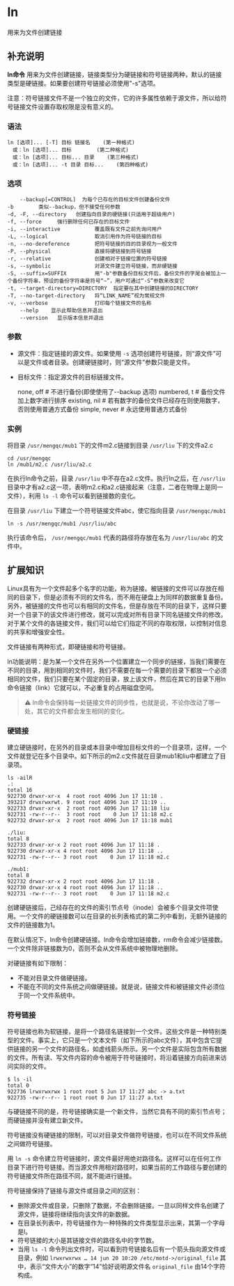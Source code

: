 #  ln

用来为文件创建链接

##  补充说明

**ln命令** 用来为文件创建链接，链接类型分为硬链接和符号链接两种，默认的链接类型是硬链接。如果要创建符号链接必须使用"-s"选项。

注意：符号链接文件不是一个独立的文件，它的许多属性依赖于源文件，所以给符号链接文件设置存取权限是没有意义的。

###  语法

    
    
    ln [选项]... [-T] 目标 链接名    (第一种格式)
    　或：ln [选项]... 目标        (第二种格式)
    　或：ln [选项]... 目标... 目录    (第三种格式)
    　或：ln [选项]... -t 目录 目标...    (第四种格式)
    

###  选项

    
    
        --backup[=CONTROL]  为每个已存在的目标文件创建备份文件
    -b        类似--backup，但不接受任何参数
    -d, -F, --directory   创建指向目录的硬链接(只适用于超级用户)
    -f, --force     强行删除任何已存在的目标文件
    -i, --interactive           覆盖既有文件之前先询问用户
    -L, --logical               取消引用作为符号链接的目标
    -n, --no-dereference        把符号链接的目的目录视为一般文件
    -P, --physical              直接将硬链接到符号链接
    -r, --relative              创建相对于链接位置的符号链接
    -s, --symbolic              对源文件建立符号链接，而非硬链接
    -S, --suffix=SUFFIX         用"-b"参数备份目标文件后，备份文件的字尾会被加上一个备份字符串，预设的备份字符串是符号“~”，用户可通过“-S”参数来改变它
    -t, --target-directory=DIRECTORY  指定要在其中创建链接的DIRECTORY
    -T, --no-target-directory   将“LINK_NAME”视为常规文件
    -v, --verbose               打印每个链接文件的名称
        --help    显示此帮助信息并退出
        --version   显示版本信息并退出
    

###  参数

  * 源文件：指定链接的源文件。如果使用 ` -s ` 选项创建符号链接，则“源文件”可以是文件或者目录。创建硬链接时，则“源文件”参数只能是文件。 
  * 目标文件：指定源文件的目标链接文件。 

    
    
    none, off       # 不进行备份(即使使用了--backup 选项)
    numbered, t     # 备份文件加上数字进行排序
    existing, nil   # 若有数字的备份文件已经存在则使用数字，否则使用普通方式备份
    simple, never   # 永远使用普通方式备份
    

###  实例

将目录 ` /usr/mengqc/mub1 ` 下的文件m2.c链接到目录 ` /usr/liu ` 下的文件a2.c

    
    
    cd /usr/mengqc
    ln /mub1/m2.c /usr/liu/a2.c
    

在执行ln命令之前，目录 ` /usr/liu ` 中不存在a2.c文件。执行ln之后，在 ` /usr/liu `
目录中才有a2.c这一项，表明m2.c和a2.c链接起来（注意，二者在物理上是同一文件），利用 ` ls -l ` 命令可以看到链接数的变化。

在目录 ` /usr/liu ` 下建立一个符号链接文件abc，使它指向目录 ` /usr/mengqc/mub1 `

    
    
    ln -s /usr/mengqc/mub1 /usr/liu/abc
    

执行该命令后， ` /usr/mengqc/mub1 ` 代表的路径将存放在名为 ` /usr/liu/abc ` 的文件中。

##  扩展知识

Linux具有为一个文件起多个名字的功能，称为链接。被链接的文件可以存放在相同的目录下，但是必须有不同的文件名，而不用在硬盘上为同样的数据重复备份。另外，被链接的文件也可以有相同的文件名，但是存放在不同的目录下，这样只要对一个目录下的该文件进行修改，就可以完成对所有目录下同名链接文件的修改。对于某个文件的各链接文件，我们可以给它们指定不同的存取权限，以控制对信息的共享和增强安全性。

文件链接有两种形式，即硬链接和符号链接。

ln功能说明：是为某一个文件在另外一个位置建立一个同步的链接，当我们需要在不同的目录，用到相同的文件时，我们不需要在每一个需要的目录下都放一个必须相同的文件，我们只要在某个固定的目录，放上该文件，然后在其它的目录下用ln命令链接（link）它就可以，不必重复的占用磁盘空间。

> :warning: ln命令会保持每一处链接文件的同步性，也就是说，不论你改动了哪一处，其它的文件都会发生相同的变化。

###  硬链接

建立硬链接时，在另外的目录或本目录中增加目标文件的一个目录项，这样，一个文件就登记在多个目录中。如下所示的m2.c文件就在目录mub1和liu中都建立了目录项。

    
    
    ls -ailR
    .:
    total 16
    922730 drwxr-xr-x  4 root root 4096 Jun 17 11:18 .
    393217 drwxrwxrwt. 9 root root 4096 Jun 17 11:19 ..
    922733 drwxr-xr-x  2 root root 4096 Jun 17 11:18 liu
    922731 -rw-r--r--  3 root root    0 Jun 17 11:18 m2.c
    922732 drwxr-xr-x  2 root root 4096 Jun 17 11:18 mub1
    
    ./liu:
    total 8
    922733 drwxr-xr-x 2 root root 4096 Jun 17 11:18 .
    922730 drwxr-xr-x 4 root root 4096 Jun 17 11:18 ..
    922731 -rw-r--r-- 3 root root    0 Jun 17 11:18 m2.c
    
    ./mub1:
    total 8
    922732 drwxr-xr-x 2 root root 4096 Jun 17 11:18 .
    922730 drwxr-xr-x 4 root root 4096 Jun 17 11:18 ..
    922731 -rw-r--r-- 3 root root    0 Jun 17 11:18 m2.c
    

创建硬链接后，己经存在的文件的索引节点号（inode）会被多个目录文件项使用。一个文件的硬链接数可以在目录的长列表格式的第二列中看到，无额外链接的文件的链接数为1。

在默认情况下，ln命令创建硬链接。ln命令会增加链接数，rm命令会减少链接数。一个文件除非链接数为0，否则不会从文件系统中被物理地删除。

对硬链接有如下限制：

  * 不能对目录文件做硬链接。 
  * 不能在不同的文件系统之间做硬链接。就是说，链接文件和被链接文件必须位于同一个文件系统中。 

###  符号链接

符号链接也称为软链接，是将一个路径名链接到一个文件。这些文件是一种特别类型的文件。事实上，它只是一个文本文件（如下所示的abc文件），其中包含它提供链接的另一个文件的路径名，如虚线箭头所示。另一个文件是实际包含所有数据的文件。所有读、写文件内容的命令被用于符号链接时，将沿着链接方向前进来访问实际的文件。

    
    
    $ ls -il
    total 0
    922736 lrwxrwxrwx 1 root root 5 Jun 17 11:27 abc -> a.txt
    922735 -rw-r--r-- 1 root root 0 Jun 17 11:27 a.txt
    

与硬链接不同的是，符号链接确实是一个新文件，当然它具有不同的索引节点号；而硬链接并没有建立新文件。

符号链接没有硬链接的限制，可以对目录文件做符号链接，也可以在不同文件系统之间做符号链接。

用 ` ln -s `
命令建立符号链接时，源文件最好用绝对路径名。这样可以在任何工作目录下进行符号链接。而当源文件用相对路径时，如果当前的工作路径与要创建的符号链接文件所在路径不同，就不能进行链接。

符号链接保持了链接与源文件或目录之间的区别：

  * 删除源文件或目录，只删除了数据，不会删除链接。一旦以同样文件名创建了源文件，链接将继续指向该文件的新数据。 
  * 在目录长列表中，符号链接作为一种特殊的文件类型显示出来，其第一个字母是l。 
  * 符号链接的大小是其链接文件的路径名中的字节数。 
  * 当用 ` ls -l ` 命令列出文件时，可以看到符号链接名后有一个箭头指向源文件或目录，例如 ` lrwxrwxrwx … 14 jun 20 10:20 /etc/motd->/original_file ` 其中，表示“文件大小”的数字“14”恰好说明源文件名 ` original_file ` 由14个字符构成。 

